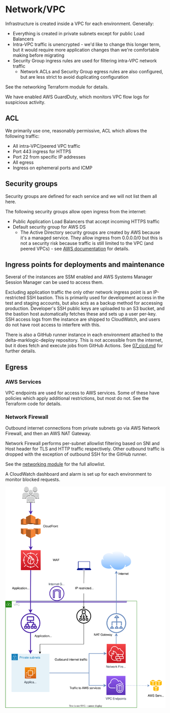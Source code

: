 # Network/VPC

Infrastructure is created inside a VPC for each environment. Generally:

* Everything is created in private subnets except for public Load Balancers
* Intra-VPC traffic is unencrypted - we'd like to change this longer term, but it would require more application changes than we're comfortable making before migrating
* Security Group ingress rules are used for filtering intra-VPC network traffic
  * Network ACLs and Security Group egress rules are also configured, but are less strict to avoid duplicating configuration

See the networking Terraform module for details.

We have enabled AWS GuardDuty, which monitors VPC flow logs for suspicious activity.

## ACL

We primarily use one, reasonably permissive, ACL which allows the following traffic:

* All intra-VPC/peered VPC traffic
* Port 443 ingress for HTTPS
* Port 22 from specific IP addresses
* All egress
* Ingress on ephemeral ports and ICMP

## Security groups

Security groups are defined for each service and we will not list them all here.

The following security groups allow open ingress from the internet:

* Public Application Load Balancers that accept incoming HTTPS traffic
* Default security group for AWS DS
  * The Active Directory security groups are created by AWS because it's a managed service. They allow ingress from 0.0.0.0/0 but this is not a security risk because traffic is still limited to the VPC (and peered VPCs) - see [AWS documentation](https://docs.aws.amazon.com/directoryservice/latest/admin-guide/ms_ad_getting_started_what_gets_created.html) for details.

## Ingress points for deployments and maintenance

Several of the instances are SSM enabled and AWS Systems Manager Session Manager can be used to access them.

Excluding application traffic the only other network ingress point is an IP-restricted SSH bastion.
This is primarily used for development access in the test and staging accounts, but also acts as a backup method for accessing production.
Developer's SSH public keys are uploaded to an S3 bucket, and the bastion host automatically fetches these and sets up a user per-key.  
SSH access logs from the instance are shipped to CloudWatch, and users do not have root access to interfere with this.

There is also a GitHub runner instance in each environment attached to the delta-marklogic-deploy repository.
This is not accessible from the internet, but it does fetch and execute jobs from GitHub Actions.
See [07_cicd.md](./07_cicd.md) for further details.

## Egress

### AWS Services

VPC endpoints are used for access to AWS services.
Some of these have policies which apply additional restrictions, but most do not.
See the Terraform code for details.

### Network Firewall

Outbound internet connections from private subnets go via AWS Network Firewall, and then an AWS NAT Gateway.

Network Firewall performs per-subnet allowlist filtering based on SNI and Host header for TLS and HTTP traffic respectively.
Other outbound traffic is dropped with the exception of outbound SSH for the GitHub runner.

See the [networking module](../../terraform/modules/networking/main.tf) for the full allowlist.

A CloudWatch dashboard and alarm is set up for each environment to monitor blocked requests.

![Network ingress and egress diagram](../diagrams/Network_ingress_and_egress.drawio.svg)
